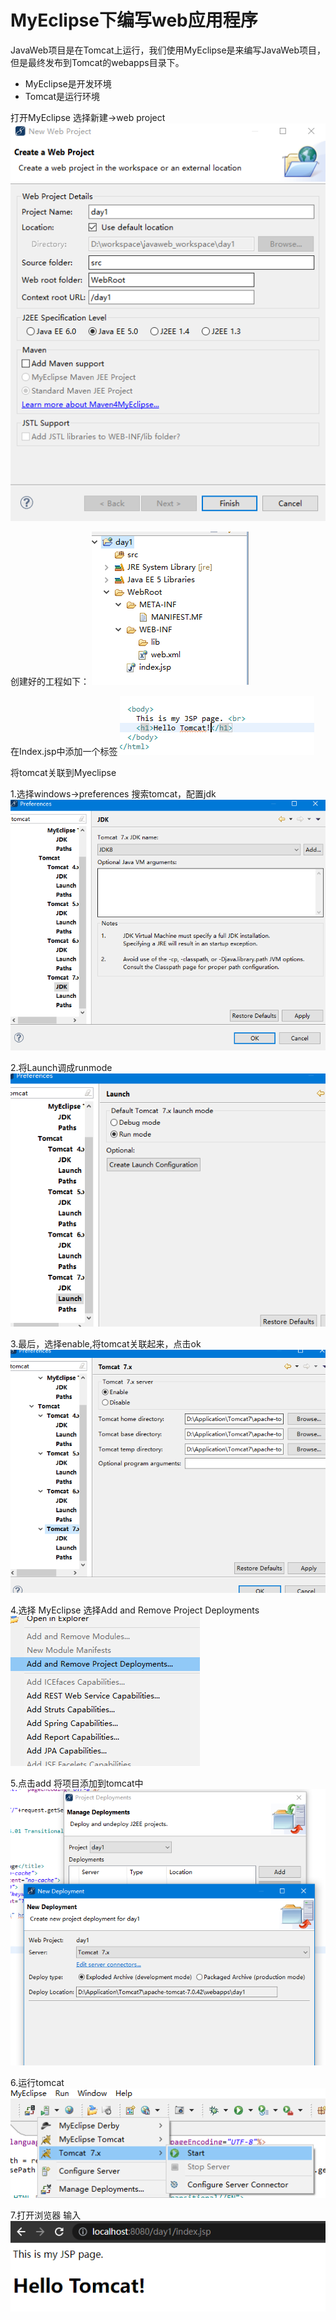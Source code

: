 # MyEclipse下编写web应用程序

JavaWeb项目是在Tomcat上运行，我们使用MyEclipse是来编写JavaWeb项目，但是最终发布到Tomcat的webapps目录下。
* MyEclipse是开发环境
* Tomcat是运行环境


打开MyEclipse 选择新建->web project
![图 1](../../images/019c125d21aa115ca68972f910385d782aaae9ef5810bee441f3ede1b2749d2d.png)  

创建好的工程如下：
![图 2](../../images/cd33be1fdb3cb7a17d9b0ff09a2cfb6d2aaf87d7a629fd9690acc248a1d62928.png)  


在Index.jsp中添加一个标签
![图 3](../../images/510873dfed05f5fe5d2c8140c12bdd71f8aed2445592b2cdeb92816a9a964ef4.png)  

将tomcat关联到Myeclipse

1.选择windows->preferences 搜索tomcat，配置jdk
![图 2](../../images/7bac22f29d792f6d6771b260de9191e315d96be99e3d131fa0fe0d7da571bff5.png)  

2.将Launch调成runmode
![图 3](../../images/d78b74a072b0f23766b275085c326de179b5cb56340369998bb82065311d977b.png)  

3.最后，选择enable,将tomcat关联起来，点击ok
![图 4](../../images/2650d45bc5954b28102bd85a55b2a389e4e0c1c9326d20dabba5c3aa2f148086.png)  



4.选择  MyEclipse 选择Add and Remove Project Deployments
![图 7](../../images/ff9b4b1842dd68b5e4ce992f2b613adbfda56ea828f50ff7162784989b7a0b8f.png)  

5.点击add 将项目添加到tomcat中
![图 6](../../images/4aad96fe1a0654e774a7e09a35393a5b26395fea582f2c1bbc0c38115fc4761e.png)  

6.运行tomcat
![图 5](../../images/2109fec8836281dc35d84eef28ce418c8ceb0fd41cd0415c50fa4a8bcb81ab13.png)  

7.打开浏览器 输入
![图 8](../../images/2966fe88c7b6049eb00628bdf668d316ec14a27a9a079f70fc097a86b9e88c59.png)  
